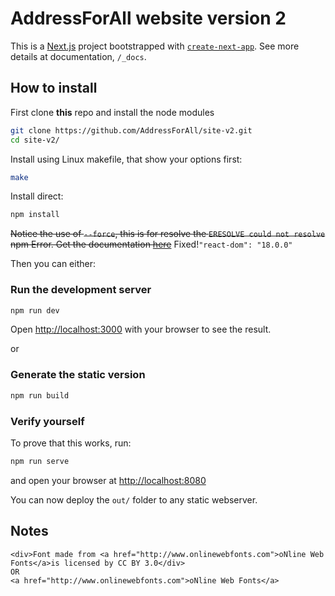 # AddressForAll website version 2

This is a [Next.js](https://nextjs.org/) project bootstrapped with [`create-next-app`](https://github.com/vercel/next.js/tree/canary/packages/create-next-app).
See more details at documentation, `/_docs`.


## How to install

First clone **this** repo and install the node modules

```bash
git clone https://github.com/AddressForAll/site-v2.git
cd site-v2/
```

Install using Linux makefile, that show your options first:
```bash
make
```

Install direct:
```bash
npm install
```

~~Notice the use of `--force`, this is for resolve the `ERESOLVE could not resolve` npm Error. Get the documentation [here](<https://howtojs.io/how-to-resolve-eresolve-unable-to-resolve-dependency-tree-error/>)~~ Fixed!`"react-dom": "18.0.0"`

Then you can either:

### Run the development server

```bash
npm run dev
```

Open [http://localhost:3000](http://localhost:3000) with your browser to see the result.

or

### Generate the static version

```bash
npm run build
```

### Verify yourself

To prove that this works, run:

```bash
npm run serve
```

and open your browser at <http://localhost:8080>

You can now deploy the `out/` folder to any static webserver.

## Notes

```text
<div>Font made from <a href="http://www.onlinewebfonts.com">oNline Web Fonts</a>is licensed by CC BY 3.0</div>
OR
<a href="http://www.onlinewebfonts.com">oNline Web Fonts</a>
```
